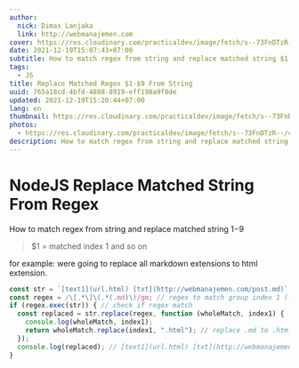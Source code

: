 ```yaml
---
author:
  nick: Dimas Lanjaka
  link: http://webmanajemen.com
cover: https://res.cloudinary.com/practicaldev/image/fetch/s--73FnDTzR--/c_limit%2Cf_auto%2Cfl_progressive%2Cq_auto%2Cw_880/https://i.ibb.co/DWR2ZKQ/carbon-3.png
date: 2021-12-19T15:07:43+07:00
subtitle: How to match regex from string and replace matched string $1-$9
tags:
  - JS
title: Replace Matched Regex $1-$9 From String
uuid: 765a18cd-4bfd-4888-8919-eff198a9f8de
updated: 2021-12-19T15:20:44+07:00
lang: en
thumbnail: https://res.cloudinary.com/practicaldev/image/fetch/s--73FnDTzR--/c_limit%2Cf_auto%2Cfl_progressive%2Cq_auto%2Cw_880/https://i.ibb.co/DWR2ZKQ/carbon-3.png
photos:
  - https://res.cloudinary.com/practicaldev/image/fetch/s--73FnDTzR--/c_limit%2Cf_auto%2Cfl_progressive%2Cq_auto%2Cw_880/https://i.ibb.co/DWR2ZKQ/carbon-3.png
description: How to match regex from string and replace matched string $1-$9
---
```


# NodeJS Replace Matched String From Regex
How to match regex from string and replace matched string $1-$9
> $1 = matched index 1 and so on

for example: were going to replace all markdown extensions to html extension.

```js
const str = `[text1](url.html) [txt](http://webmanajemen.com/post.md)`; // string to replace
const regex = /\[.*\]\(.*(.md)\)/gm; // regex to match group index 1 (.md)
if (regex.exec(str)) { // check if regex match
  const replaced = str.replace(regex, function (wholeMatch, index1) {
    console.log(wholeMatch, index1);
    return wholeMatch.replace(index1, ".html"); // replace .md to .html
  });
  console.log(replaced); // [text1](url.html) [txt](http://webmanajemen.com/post.html)
}
```

<script>
  document.querySelectorAll("pre,code");
  pretext.forEach(function (el) {
    el.classList.toggle("notranslate", true);
  });
</script>
